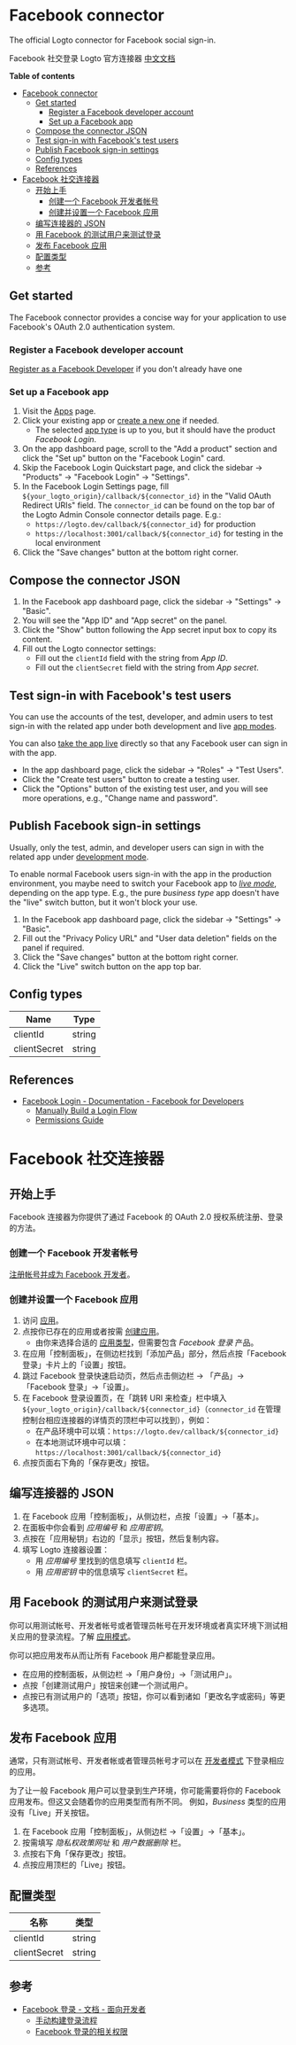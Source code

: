 # Facebook connector

The official Logto connector for Facebook social sign-in.

Facebook 社交登录 Logto 官方连接器 [中文文档](#facebook-社交连接器)

**Table of contents**

- [Facebook connector](#facebook-connector)
  - [Get started](#get-started)
    - [Register a Facebook developer account](#register-a-facebook-developer-account)
    - [Set up a Facebook app](#set-up-a-facebook-app)
  - [Compose the connector JSON](#compose-the-connector-json)
  - [Test sign-in with Facebook's test users](#test-sign-in-with-facebooks-test-users)
  - [Publish Facebook sign-in settings](#publish-facebook-sign-in-settings)
  - [Config types](#config-types)
  - [References](#references)
- [Facebook 社交连接器](#facebook-社交连接器)
  - [开始上手](#开始上手)
    - [创建一个 Facebook 开发者帐号](#创建一个-facebook-开发者帐号)
    - [创建并设置一个 Facebook 应用](#创建并设置一个-facebook-应用)
  - [编写连接器的 JSON](#编写连接器的-json)
  - [用 Facebook 的测试用户来测试登录](#用-facebook-的测试用户来测试登录)
  - [发布 Facebook 应用](#发布-facebook-应用)
  - [配置类型](#配置类型)
  - [参考](#参考)

## Get started

The Facebook connector provides a concise way for your application to use Facebook's OAuth 2.0 authentication system.

### Register a Facebook developer account

[Register as a Facebook Developer](https://developers.facebook.com/docs/development/register/) if you don't already have one

### Set up a Facebook app

1. Visit the [Apps](https://developers.facebook.com/apps) page.
2. Click your existing app or [create a new one](https://developers.facebook.com/docs/development/create-an-app) if needed.
   - The selected [app type](https://developers.facebook.com/docs/development/create-an-app/app-dashboard/app-types) is up to you, but it should have the product _Facebook Login_.
3. On the app dashboard page, scroll to the "Add a product" section and click the "Set up" button on the "Facebook Login" card.
4. Skip the Facebook Login Quickstart page, and click the sidebar -> "Products" -> "Facebook Login" -> "Settings".
5. In the Facebook Login Settings page, fill `${your_logto_origin}/callback/${connector_id}` in the "Valid OAuth Redirect URIs" field. The `connector_id` can be found on the top bar of the Logto Admin Console connector details page. E.g.:
    - `https://logto.dev/callback/${connector_id}` for production
    - `https://localhost:3001/callback/${connector_id}` for testing in the local environment
6. Click the "Save changes" button at the bottom right corner.

## Compose the connector JSON

1. In the Facebook app dashboard page, click the sidebar -> "Settings" -> "Basic".
2. You will see the "App ID" and "App secret" on the panel.
3. Click the "Show" button following the App secret input box to copy its content.
4. Fill out the Logto connector settings:
    - Fill out the `clientId` field with the string from _App ID_.
    - Fill out the `clientSecret` field with the string from _App secret_.

## Test sign-in with Facebook's test users

You can use the accounts of the test, developer, and admin users to test sign-in with the related app under both development and live [app modes](https://developers.facebook.com/docs/development/build-and-test/app-modes).

You can also [take the app live](#take-the-facebook-app-live) directly so that any Facebook user can sign in with the app.

- In the app dashboard page, click the sidebar -> "Roles" -> "Test Users".
- Click the "Create test users" button to create a testing user.
- Click the "Options" button of the existing test user, and you will see more operations, e.g., "Change name and password".

## Publish Facebook sign-in settings

Usually, only the test, admin, and developer users can sign in with the related app under [development mode](https://developers.facebook.com/docs/development/build-and-test/app-modes#development-mode).

To enable normal Facebook users sign-in with the app in the production environment, you maybe need to switch your Facebook app to _[live mode](https://developers.facebook.com/docs/development/build-and-test/app-modes#live-mode)_, depending on the app type.
E.g., the pure _business type_ app doesn't have the "live" switch button, but it won't block your use.

1. In the Facebook app dashboard page, click the sidebar -> "Settings" -> "Basic".
2. Fill out the "Privacy Policy URL" and "User data deletion" fields on the panel if required.
3. Click the "Save changes" button at the bottom right corner.
4. Click the "Live" switch button on the app top bar.

## Config types

| Name         | Type   |
|--------------|--------|
| clientId     | string |
| clientSecret | string |

## References

- [Facebook Login - Documentation - Facebook for Developers](https://developers.facebook.com/docs/facebook-login/)
    - [Manually Build a Login Flow](https://developers.facebook.com/docs/facebook-login/guides/advanced/manual-flow/)
    - [Permissions Guide](https://developers.facebook.com/docs/facebook-login/guides/permissions)

# Facebook 社交连接器

## 开始上手

Facebook 连接器为你提供了通过 Facebook 的 OAuth 2.0 授权系统注册、登录的方法。

### 创建一个 Facebook 开发者帐号

[注册帐号并成为 Facebook 开发者](https://developers.facebook.com/docs/development/register/?locale=zh_CN)。

### 创建并设置一个 Facebook 应用

1. 访问 [应用](https://developers.facebook.com/apps)。
2. 点按你已存在的应用或者按需 [创建应用](https://developers.facebook.com/docs/development/create-an-app)。
   - 由你来选择合适的 [应用类型](https://developers.facebook.com/docs/development/create-an-app/app-dashboard/app-types)，但需要包含 _Facebook 登录_ 产品。
3. 在应用「控制面板」，在侧边栏找到「添加产品」部分，然后点按「Facebook 登录」卡片上的「设置」按钮。
4. 跳过 Facebook 登录快速启动页，然后点击侧边栏 -> 「产品」->「Facebook 登录」->「设置」。
5. 在 Facebook 登录设置页，在「跳转 URI 来检查」栏中填入 `${your_logto_origin}/callback/${connector_id}`（`connector_id` 在管理控制台相应连接器的详情页的顶栏中可以找到），例如：
   - 在产品环境中可以填：`https://logto.dev/callback/${connector_id}`
   - 在本地测试环境中可以填：`https://localhost:3001/callback/${connector_id}`
6. 点按页面右下角的「保存更改」按钮。

## 编写连接器的 JSON

1. 在 Facebook 应用「控制面板」，从侧边栏，点按「设置」->「基本」。
2. 在面板中你会看到 _应用编号_ 和 _应用密钥_。
3. 点按在「应用秘钥」右边的「显示」按钮，然后复制内容。
4. 填写 Logto 连接器设置：
   - 用 _应用编号_ 里找到的信息填写 `clientId` 栏。
   - 用 _应用密钥_ 中的信息填写 `clientSecret` 栏。

## 用 Facebook 的测试用户来测试登录

你可以用测试帐号、开发者帐号或者管理员帐号在开发环境或者真实环境下测试相关应用的登录流程。了解 [应用模式](https://developers.facebook.com/docs/development/build-and-test/app-modes)。

你可以把应用发布从而让所有 Facebook 用户都能登录应用。

- 在应用的控制面板，从侧边栏 ->「用户身份」->「测试用户」。
- 点按「创建测试用户」按钮来创建一个测试用户。
- 点按已有测试用户的「选项」按钮，你可以看到诸如「更改名字或密码」等更多选项。

## 发布 Facebook 应用

通常，只有测试帐号、开发者帐或者管理员帐号才可以在 [开发者模式](https://developers.facebook.com/docs/development/build-and-test/app-modes#development-mode) 下登录相应的应用。

为了让一般 Facebook 用户可以登录到生产环境，你可能需要将你的 Facebook 应用发布。但这又会随着你的应用类型而有所不同。
例如，_Business_ 类型的应用没有「Live」开关按钮。

1. 在 Facebook 应用「控制面板」，从侧边栏 ->「设置」->「基本」。
2. 按需填写 _隐私权政策网址_ 和 _用户数据删除_ 栏。
3. 点按右下角「保存更改」按钮。
4. 点按应用顶栏的「Live」按钮。

## 配置类型

| 名称         | 类型   |
|--------------|--------|
| clientId     | string |
| clientSecret | string |
## 参考

- [Facebook 登录 - 文档 - 面向开发者](https://developers.facebook.com/docs/facebook-login/)
    - [手动构建登录流程](https://developers.facebook.com/docs/facebook-login/guides/advanced/manual-flow/)
    - [Facebook 登录的相关权限](https://developers.facebook.com/docs/facebook-login/guides/permissions)

